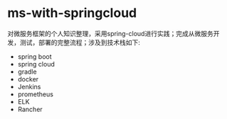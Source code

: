 # ms-with-springcloud
对微服务框架的个人知识整理，采用spring-cloud进行实践；完成从微服务开发，测试，部署的完整流程；涉及到技术栈如下:
- spring boot
- spring cloud
- gradle
- docker
- Jenkins
- prometheus
- ELK
- Rancher

